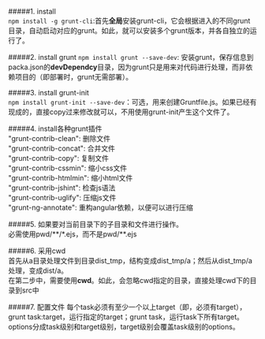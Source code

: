 #####1. install  
`npm install -g grunt-cli`:首先**全局**安装grunt-cli，它会根据进入的不同grunt目录，自动启动对应的grunt。如此，就可以安装多个grunt版本，并各自独立的运行了。  

#####2. install grunt
`npm install grunt --save-dev`: 安装grunt，保存信息到packa.json的**devDependcy**目录，因为grunt只是用来对代码进行处理，而非依赖项目的（即部署时，grunt无需部署）。   

#####3. install grunt-init  
`npm install grunt-init --save-dev`：可选，用来创建Gruntfile.js。如果已经有现成的，直接copy过来修改就可以，不用使用grunt-init产生这个文件了。  

#####4. install各种grunt插件  
"grunt-contrib-clean": 删除文件  
"grunt-contrib-concat": 合并文件  
"grunt-contrib-copy": 复制文件  
"grunt-contrib-cssmin": 缩小css文件  
"grunt-contrib-htmlmin": 缩小html文件  
"grunt-contrib-jshint": 检查js语法  
"grunt-contrib-uglify": 压缩js文件  
"grunt-ng-annotate": 重构angular依赖，以便可以进行压缩  

#####5. 如果要对当前目录下的子目录和文件进行操作。  
必需使用pwd/\*\*/\*.ejs，而不是pwd/\*\*.ejs

#####6. 采用cwd  
首先从a目录处理文件到目录dist_tmp，结构变成dist_tmp/a；然后从dist_tmp/a处理，变成dist/a。  
在第二步中，需要使用**cwd**。如此，会忽略cwd指定的目录，直接处理cwd下的目录到src中

#####7. 配置文件
每个task必须有至少一个以上target（即，必须有target），grunt task:target，运行指定的target；grunt task，运行task下所有target。  
options分成task级别和target级别，target级别会覆盖task级别的options。  

